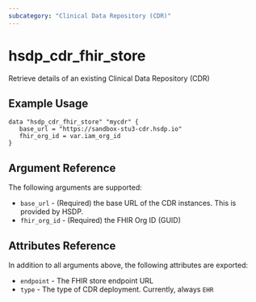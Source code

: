 ```yaml
---
subcategory: "Clinical Data Repository (CDR)"
---
```


# hsdp_cdr_fhir_store

Retrieve details of an existing Clinical Data Repository (CDR)

## Example Usage

```hcl
data "hsdp_cdr_fhir_store" "mycdr" {
   base_url = "https://sandbox-stu3-cdr.hsdp.io"
   fhir_org_id = var.iam_org_id
}
```

## Argument Reference

The following arguments are supported:

* `base_url` - (Required) the base URL of the CDR instances. This is provided by HSDP.
* `fhir_org_id` - (Required) the FHIR Org ID (GUID)

## Attributes Reference

In addition to all arguments above, the following attributes are exported:

* `endpoint` - The FHIR store endpoint URL
* `type` - The type of CDR deployment. Currently, always `EHR`

